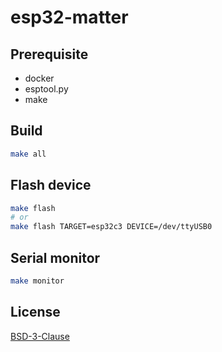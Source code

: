 # esp32-matter

## Prerequisite

- docker
- esptool.py
- make

## Build

```bash
make all
```

## Flash device

```bash
make flash
# or
make flash TARGET=esp32c3 DEVICE=/dev/ttyUSB0
```

## Serial monitor

```bash
make monitor
```

## License

[BSD-3-Clause](https://opensource.org/license/bsd-3-clause/)
